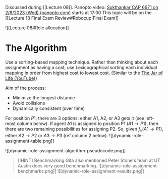 Discussed during [[Lecture 08]]. 
Panopto video: [Sukthankar CAP 6671 on 2/8/2023 (Wed) (panopto.com)](https://ucf.hosted.panopto.com/Panopto/Pages/Viewer.aspx?id=f0190f35-d0db-41bf-b5dc-af8100e24a2e) starts at 17:00
This topic will be on the [[Lecture 18 Final Exam Review#Robocup|Final Exam]]


![[Lecture 08#Role allocation]]

# The Algorithm
Use a sorting-based mapping technique. Rather than thinking about each assignment as having a cost, use Lexicographical sorting each individual mapping in order from highest cost to lowest cost. (Similar to the [The Jar of Life (YouTube)](https://youtu.be/cMBM7K_yHog?t=58))

Aim of the process:
- Minimize the longest distance
- Avoid collisions
- Dynamically consistent (over time)

For position $P1$, there are 3 options: either A1, A2, or A3 gets it (see left-most column below). 
If agent A1 is assigned to position P1 ($A1\to P1$), then there are two remaining possibilities for assigning P2. So, given $f_v(A1\to P1)$, either $A2\to P2$ or $A3\to P3$ (ref column 2 below).
![[dynamic-role-assignment-table.png]]

![[dynamic-role-assignment-algorithm-pseudocode.png]]


> [!HINT] Benchmarking
> Gita also mentioned Peter Stone's team at UT Austin does very good benchmarking. 
> ![[dynamic-role-assignment-benchmarks.png]]
> ![[dynamic-role-assignment-results.png]]